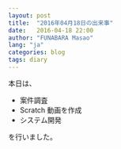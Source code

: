 ```yaml
---
layout: post
title:  "2016年04月18日の出来事"
date:   2016-04-18 22:00
author: "FUNABARA Masao"
lang: "ja"
categories: blog
tags: diary
---
```


本日は、

* 案件調査
* Scratch 動画を作成
* システム開発

を行いました。
